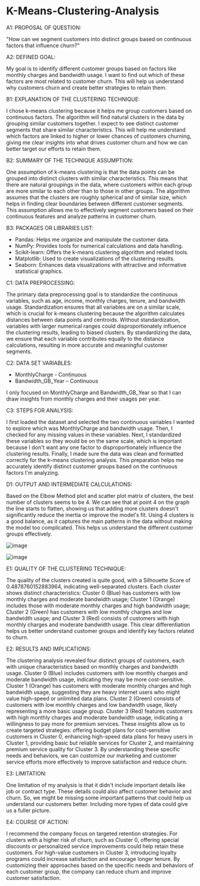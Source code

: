 # K-Means-Clustering-Analysis

A1: PROPOSAL OF QUESTION:

"How can we segment customers into distinct groups based on continuous factors that influence churn?"


A2: DEFINED GOAL:

My goal is to identify different customer groups based on factors like monthly charges and bandwidth usage. I want to find out which of these factors are most related to customer churn. This will help us understand why customers churn and create better strategies to retain them.
 
B1: EXPLANATION OF THE CLUSTERING TECHNIQUE:

I chose k-means clustering because it helps me group customers based on continuous factors. The algorithm will find natural clusters in the data by grouping similar customers together. I expect to see distinct customer segments that share similar characteristics. This will help me understand which factors are linked to higher or lower chances of customers churning, giving me clear insights into what drives customer churn and how we can better target our efforts to retain them.

B2: SUMMARY OF THE TECHNIQUE ASSUMPTION:

One assumption of k-means clustering is that the data points can be grouped into distinct clusters with similar characteristics. This means that there are natural groupings in the data, where customers within each group are more similar to each other than to those in other groups. The algorithm assumes that the clusters are roughly spherical and of similar size, which helps in finding clear boundaries between different customer segments. This assumption allows me to effectively segment customers based on their continuous features and analyze patterns in customer churn.

B3: PACKAGES OR LIBRARIES LIST:

- Pandas: Helps me organize and manipulate the customer data.
- NumPy: Provides tools for numerical calculations and data handling.
- Scikit-learn: Offers the k-means clustering algorithm and related tools.
- Matplotlib: Used to create visualizations of the clustering results.
- Seaborn: Enhances data visualizations with attractive and informative statistical graphics.
 
C1: DATA PREPROCESSING:

The primary data preprocessing goal is to standardize the continuous variables, such as age, income, monthly charges, tenure, and bandwidth usage. Standardization ensures that all variables are on a similar scale, which is crucial for k-means clustering because the algorithm calculates distances between data points and centroids. Without standardization, variables with larger numerical ranges could disproportionately influence the clustering results, leading to biased clusters. By standardizing the data, we ensure that each variable contributes equally to the distance calculations, resulting in more accurate and meaningful customer segments.

C2: DATA SET VARIABLES:

- MonthlyCharge - Continuous
- Bandwidth_GB_Year – Continuous
  
I only focused on MonthlyCharge and Bandwidth_GB_Year so that I can draw insights from monthly charges and their usages per year.

C3: STEPS FOR ANALYSIS:

I first loaded the dataset and selected the two continuous variables I wanted to explore which was MonthlyCharge and bandwidth usage. Then, I checked for any missing values in these variables. Next, I standardized these variables so they would be on the same scale, which is important because I don't want any one factor to disproportionately influence the clustering results. Finally, I made sure the data was clean and formatted correctly for the k-means clustering analysis. This preparation helps me accurately identify distinct customer groups based on the continuous factors I'm analyzing.

D1: OUTPUT AND INTERMEDIATE CALCULATIONS:

Based on the Elbow Method plot and scatter plot matrix of clusters, the best number of clusters seems to be 4. We can see that at point 4 on the graph the line starts to flatten, showing us that adding more clusters doesn't significantly reduce the inertia or improve the model's fit. Using 4 clusters is a good balance, as it captures the main patterns in the data without making the model too complicated. This helps us understand the different customer groups effectively.


![image](https://github.com/user-attachments/assets/73dba497-63e9-4304-858b-1e342e7e2753)


![image](https://github.com/user-attachments/assets/cffcf578-e989-449a-a968-411ea0f07dba)

E1: QUALITY OF THE CLUSTERING TECHNIQUE:

The quality of the clusters created is quite good, with a Silhouette Score of 0.4878760152883964, indicating well-separated clusters. Each cluster shows distinct characteristics: Cluster 0 (Blue) has customers with low monthly charges and moderate bandwidth usage; Cluster 1 (Orange) includes those with moderate monthly charges and high bandwidth usage; Cluster 2 (Green) has customers with low monthly charges and low bandwidth usage; and Cluster 3 (Red) consists of customers with high monthly charges and moderate bandwidth usage. This clear differentiation helps us better understand customer groups and identify key factors related to churn.


E2: RESULTS AND IMPLICATIONS:

The clustering analysis revealed four distinct groups of customers, each with unique characteristics based on monthly charges and bandwidth usage. Cluster 0 (Blue) includes customers with low monthly charges and moderate bandwidth usage, indicating they may be more cost-sensitive. Cluster 1 (Orange) has customers with moderate monthly charges and high bandwidth usage, suggesting they are heavy internet users who might value high-speed or unlimited data plans. Cluster 2 (Green) consists of customers with low monthly charges and low bandwidth usage, likely representing a more basic usage group. Cluster 3 (Red) features customers with high monthly charges and moderate bandwidth usage, indicating a willingness to pay more for premium services. These insights allow us to create targeted strategies: offering budget plans for cost-sensitive customers in Cluster 0, enhancing high-speed data plans for heavy users in Cluster 1, providing basic but reliable services for Cluster 2, and maintaining premium service quality for Cluster 3. By understanding these specific needs and behaviors, we can customize our marketing and customer service efforts more effectively to improve satisfaction and reduce churn.


E3: LIMITATION:

One limitation of my analysis is that it didn't include important details like job or contract type. These details could also affect customer behavior and churn. So, we might be missing some important patterns that could help us understand our customers better. Including more types of data could give us a fuller picture.


E4: COURSE OF ACTION:

I recommend the company focus on targeted retention strategies. For clusters with a higher risk of churn, such as Cluster 0, offering special discounts or personalized service improvements could help retain these customers. For high-value customers in Cluster 3, introducing loyalty programs could increase satisfaction and encourage longer tenure. By customizing their approaches based on the specific needs and behaviors of each customer group, the company can reduce churn and improve customer satisfaction.




























